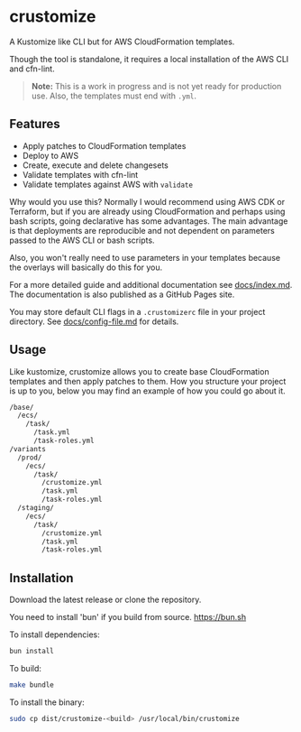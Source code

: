 # crustomize
A Kustomize like CLI but for AWS CloudFormation templates.

Though the tool is standalone, it requires a
local installation of the AWS CLI and cfn-lint.

> **Note:** This is a work in progress and is not yet ready for production use.
> Also, the templates must end with `.yml`.

## Features
- Apply patches to CloudFormation templates
- Deploy to AWS
- Create, execute and delete changesets
- Validate templates with cfn-lint
- Validate templates against AWS with `validate`

Why would you use this? Normally I would recommend using AWS CDK or
Terraform, but if you are already using CloudFormation and perhaps
using bash scripts, going declarative has some advantages. The main
advantage is that deployments are reproducible and not dependent on
parameters passed to the AWS CLI or bash scripts.

Also, you won't really need to use parameters in your templates
because the overlays will basically do this for you.

For a more detailed guide and additional documentation see [docs/index.md](docs/index.md).
The documentation is also published as a GitHub Pages site.

You may store default CLI flags in a `.crustomizerc` file in your project
directory. See [docs/config-file.md](docs/config-file.md) for details.

## Usage
Like kustomize, crustomize allows you to create base CloudFormation templates
and then apply patches to them. How you structure your project is up to you,
below you may find an example of how you could go about it.

```bash
/base/
  /ecs/
    /task/
      /task.yml
      /task-roles.yml
/variants
  /prod/
    /ecs/
      /task/
        /crustomize.yml
        /task.yml
        /task-roles.yml
  /staging/
    /ecs/
      /task/
        /crustomize.yml
        /task.yml
        /task-roles.yml

```

## Installation

Download the latest release or clone the repository. 

You need to install 'bun' if you build from source.
https://bun.sh

To install dependencies:

```bash
bun install
```

To build:

```bash
make bundle
```

To install the binary:

```bash
sudo cp dist/crustomize-<build> /usr/local/bin/crustomize
```